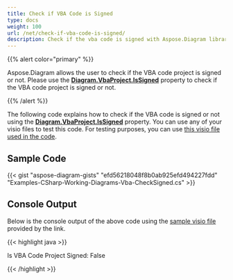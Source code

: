 ```yaml
---
title: Check if VBA Code is Signed
type: docs
weight: 100
url: /net/check-if-vba-code-is-signed/
description: Check if the vba code is signed with Aspose.Diagram library.
---
```


{{% alert color="primary" %}}

Aspose.Diagram allows the user to check if the VBA code project is signed or not. Please use the [**Diagram.VbaProject.IsSigned**](https://reference.aspose.com/diagram/net/aspose.diagram.vba/vbaproject/properties/issigned) property to check if the VBA code project is signed or not.

{{% /alert %}}

The following code explains how to check if the VBA code is signed or not using the [**Diagram.VbaProject.IsSigned**](https://reference.aspose.com/diagram/net/aspose.diagram.vba/vbaproject/properties/issigned) property. You can use any of your visio files to test this code. For testing purposes, you can use [this visio file used in the code](1.vsdm).

## Sample Code

{{< gist "aspose-diagram-gists" "efd56218048f8b0ab925efd494227fdd" "Examples-CSharp-Working-Diagrams-Vba-CheckSigned.cs" >}}

## Console Output

Below is the console output of the above code using the [sample visio file](1out.vsdm) provided by the link.

{{< highlight java >}}

Is VBA Code Project Signed: False

{{< /highlight >}}
